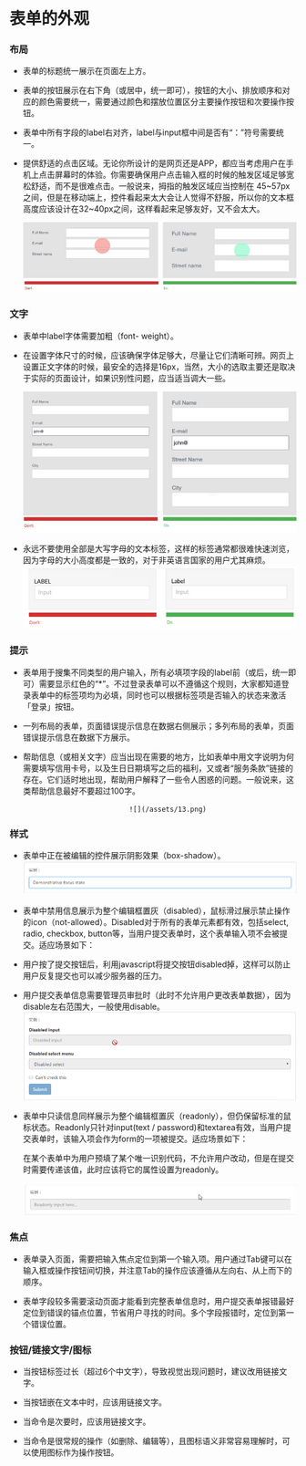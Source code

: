 # 表单的外观

### 布局

* 表单的标题统一展示在页面左上方。

* 表单的按钮展示在右下角（或居中，统一即可），按钮的大小、排放顺序和对应的颜色需要统一，需要通过颜色和摆放位置区分主要操作按钮和次要操作按钮。

* 表单中所有字段的label右对齐，label与input框中间是否有“：”符号需要统一。

* 提供舒适的点击区域。无论你所设计的是网页还是APP，都应当考虑用户在手机上点击屏幕时的体验。你需要确保用户点击输入框的时候的触发区域足够宽松舒适，而不是很难点击。一般说来，拇指的触发区域应当控制在 45~57px之间，但是在移动端上，控件看起来太大会让人觉得不舒服，所以你的文本框高度应该设计在32~40px之间，这样看起来足够友好，又不会太大。

  ![](/assets/1-a1DUx27CoT1XaMXCHh42CQ.jpeg)

### 文字

* 表单中label字体需要加粗（font- weight）。
* 在设置字体尺寸的时候，应该确保字体足够大，尽量让它们清晰可辨。网页上设置正文字体的时候，最安全的选择是16px，当然，大小的选取主要还是取决于实际的页面设计，如果识别性问题，应当适当调大一些。

  ![](/assets/1-HEpft_aPpJOljFQoO7uQlQ.jpeg)

* 永远不要使用全部是大写字母的文本标签，这样的标签通常都很难快速浏览，因为字母的大小高度都是一致的，对于非英语言国家的用户尤其麻烦。![](/assets/1-1US1eP1h7gFl-QFPTWjC0A.png)

### 提示

* 表单用于搜集不同类型的用户输入，所有必填项字段的label前（或后，统一即可）需要显示红色的“\*”。不过登录表单可以不遵循这个规则，大家都知道登录表单中的标签项均为必填，同时也可以根据标签项是否输入的状态来激活「登录」按钮。

* 一列布局的表单，页面错误提示信息在数据右侧展示；多列布局的表单，页面错误提示信息在数据下方展示。

* 帮助信息（或相关文字）应当出现在需要的地方，比如表单中用文字说明为何需要填写信用卡号，以及生日日期填写之后的福利，又或者“服务条款”链接的存在。它们适时地出现，帮助用户解释了一些令人困惑的问题。一般说来，这类帮助信息最好不要超过100字。

                                ![](/assets/13.png)

### 样式

* 表单中正在被编辑的控件展示阴影效果（box-shadow）。![](/assets/焦点.png)

* 表单中禁用信息展示为整个编辑框置灰（disabled），鼠标滑过展示禁止操作的icon（not-allowed）。Disabled对于所有的表单元素都有效，包括select, radio, checkbox, button等，当用户提交表单时，这个表单输入项不会被提交。适应场景如下：

* 用户按了提交按钮后，利用javascript将提交按钮disabled掉，这样可以防止用户反复提交也可以减少服务器的压力。

* 用户提交表单信息需要管理员审批时（此时不允许用户更改表单数据）， 因为disable左右范围大，一般使用disable。![](/assets/1.png)

* 表单中只读信息同样展示为整个编辑框置灰（readonly），但仍保留标准的鼠标状态。Readonly只针对input\(text / password\)和textarea有效，当用户提交表单时，该输入项会作为form的一项被提交。适应场景如下：

  在某个表单中为用户预填了某个唯一识别代码，不允许用户改动，但是在提交时需要传递该值，此时应该将它的属性设置为readonly。

  ![](/assets/readonly.png)

### 焦点

* 表单录入页面，需要把输入焦点定位到第一个输入项。用户通过Tab键可以在输入框或操作按钮间切换，并注意Tab的操作应该遵循从左向右、从上而下的顺序。

* 表单字段较多需要滚动页面才能看到完整表单信息时，用户提交表单报错最好定位到错误的锚点位置，节省用户寻找的时间。多个字段报错时，定位到第一个错误位置。

### 按钮/链接文字/图标

* 当按钮标签过长（超过6个中文字），导致视觉出现问题时，建议改用链接文字。

* 当按钮嵌在文本中时，应该用链接文字。

* 当命令是次要时，应该用链接文字。

* 当命令是很常规的操作（如删除、编辑等），且图标语义非常容易理解时，可以使用图标作为操作按钮。

### 

### 

### 



